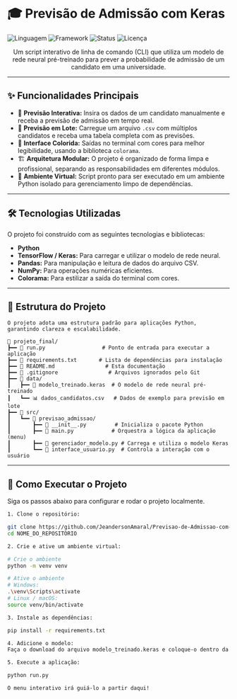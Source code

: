 # 🎓 Previsão de Admissão com Keras

![Linguagem](https://img.shields.io/badge/Python-3.10%2B-blue?style=for-the-badge&logo=python)
![Framework](https://img.shields.io/badge/Keras-TensorFlow-red?style=for-the-badge&logo=keras)
![Status](https://img.shields.io/badge/Status-Concluído-green?style=for-the-badge)
![Licença](https://img.shields.io/badge/Licença-MIT-brightgreen?style=for-the-badge)

<p align="center">
  Um script interativo de linha de comando (CLI) que utiliza um modelo de rede neural pré-treinado para prever a probabilidade de admissão de um candidato em uma universidade.
</p>

---

## ✨ Funcionalidades Principais

-   🔮 **Previsão Interativa:** Insira os dados de um candidato manualmente e receba a previsão de admissão em tempo real.
-   📄 **Previsão em Lote:** Carregue um arquivo `.csv` com múltiplos candidatos e receba uma tabela completa com as previsões.
-   🎨 **Interface Colorida:** Saídas no terminal com cores para melhor legibilidade, usando a biblioteca `colorama`.
-   🏗️ **Arquitetura Modular:** O projeto é organizado de forma limpa e profissional, separando as responsabilidades em diferentes módulos.
-   🐍 **Ambiente Virtual:** Script pronto para ser executado em um ambiente Python isolado para gerenciamento limpo de dependências.

---

## 🛠️ Tecnologias Utilizadas

O projeto foi construído com as seguintes tecnologias e bibliotecas:

-   **Python**
-   **TensorFlow / Keras:** Para carregar e utilizar o modelo de rede neural.
-   **Pandas:** Para manipulação e leitura de dados do arquivo CSV.
-   **NumPy:** Para operações numéricas eficientes.
-   **Colorama:** Para estilizar a saída do terminal com cores.

---

## 📂 Estrutura do Projeto

```text
O projeto adota uma estrutura padrão para aplicações Python, garantindo clareza e escalabilidade.

📁 projeto_final/
┣━━ 🚀 run.py                  # Ponto de entrada para executar a aplicação
┣━━ 📄 requirements.txt       # Lista de dependências para instalação
┣━━ 📖 README.md                # Esta documentação
┣━━ 🔑 .gitignore                # Arquivos ignorados pelo Git
┣━━ 📂 data/
┃   ┣━━ 🧠 modelo_treinado.keras  # O modelo de rede neural pré-treinado
┃   ┗━━ 📊 dados_candidatos.csv   # Dados de exemplo para previsão em lote
┣━━ 📂 src/
┃   ┗━━ 📂 previsao_admissao/
┃       ┣━━ 📜 __init__.py         # Inicializa o pacote Python
┃       ┣━━ 📜 main.py            # Orquestra a lógica da aplicação (menu)
┃       ┣━━ 📜 gerenciador_modelo.py # Carrega e utiliza o modelo Keras
┃       ┗━━ 📜 interface_usuario.py  # Controla a interação com o usuário

```

---

## 🚀 Como Executar o Projeto

Siga os passos abaixo para configurar e rodar o projeto localmente.

```bash
1. Clone o repositório:

git clone https://github.com/JeandersonAmaral/Previsao-de-Admissao-com-Keras
cd NOME_DO_REPOSITORIO

2. Crie e ative um ambiente virtual:

# Crie o ambiente
python -m venv venv

# Ative o ambiente
# Windows:
.\venv\Scripts\activate
# Linux / macOS:
source venv/bin/activate

3. Instale as dependências:

pip install -r requirements.txt

4. Adicione o modelo:
Faça o download do arquivo modelo_treinado.keras e coloque-o dentro da pasta data/.

5. Execute a aplicação:

python run.py

O menu interativo irá guiá-lo a partir daqui!





